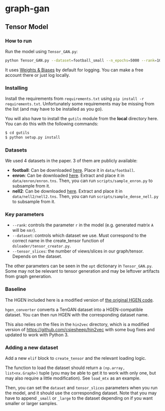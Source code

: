# graph-gan

## Tensor Model
### How to run
Run the model using `Tensor_GAN.py`:

```bash
python Tensor_GAN.py --dataset=football_small --n_epochs=5000 --rank=100 --version=1.0.0 --model_name=${MODEL_NAME_HERE} --gen_class=NewCPTensorGenerator --disc_class=NewLayeredMultiviewDiscriminator --sampling_method=random_walk
```

It uses [Weights & Biases](https://wandb.ai/) by default for logging. You can make a free account there or just log locally.

### Installing
Install the requirements from `requirements.txt` using `pip install -r requirements.txt`. Unfortunately some requirements may be missing from the list (and may have to be installed as you go).

You will also have to install the `gutils` module from the **local** directory here. You can do this with the following commands:

```bash
$ cd gutils
$ python setup.py install
```

### Datasets
We used 4 datasets in the paper. 3 of them are publicly available:

- **football**: Can be downloaded [here](http://mlg.ucd.ie/aggregation/). Place it in `data/football`.
- **enron**: Can be downloaded [here](http://frostt.io/tensors/enron/). Extract and place it in `data/enron/enron.tns`. Then, you can run `scripts/sample_enron.py` to subsample from it.
- **nell2**: Can be downloaded [here](http://frostt.io/tensors/nell-2/). Extract and place it in `data/nell2/nell2.tns`. Then, you can run `scripts/sample_dense_nell.py` to subsample from it. 

### Key parameters
- `--rank`: controls the parameter `r` in  the model (e.g. generated matrix `A` will be `n`x`r`).
- `--dataset`: controls which dataset we use. Must correspond to the correct name in the create_tensor function of `dsloader/tensor_creator.py`.
- `--tensor_slices`: the number of views/slices in our graph/tensor. Depends on the dataset.

The other parameters can be seen in the `opt` dictionary in `Tensor_GAN.py`. Some may not be relevant to tensor generation and may be leftover artifacts from graph generation.

### Baseline

The HGEN included here is a modified version of [the original HGEN code](https://github.com/lingchen0331/HGEN/tree/fdb9f6801e7f0655a33565df83d0bb8e2a5d8fda).

`hgen_converter` converts a TenGAN dataset into a HGEN-compatible dataset. You can then run HGEN with the corresponding dataset name.

This also relies on the files in the `hin2vec` directory, which is a modified version of https://github.com/csiesheep/hin2vec with some bug fixes and updated to work with Python 3.

### Adding a new dataset
Add a new `elif` block to `create_tensor` and the relevant loading logic.

The function to load the dataset should return a `(np.array, list<nx.Graph>)` tuple (you may be able to get it to work with only one, but may also require a little modification). See `load_mtx` as an example.

Then, you can set the `dataset` and `tensor_slices` parameters when you run the model, and it should use the corresponding dataset. Note that you may have to append `_small` or `_large` to the dataset depending on if you want smaller or larger samples.
